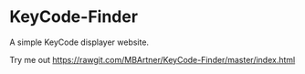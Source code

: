 # KeyCode-Finder
A simple KeyCode displayer website.

Try me out https://rawgit.com/MBArtner/KeyCode-Finder/master/index.html
